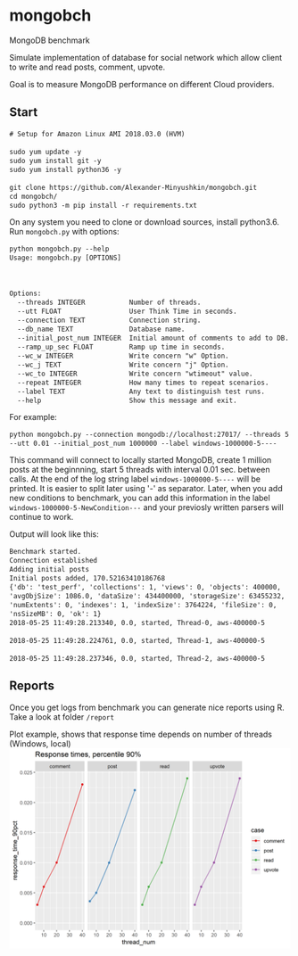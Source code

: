 # mongobch
MongoDB benchmark

Simulate implementation of database for social network which allow client to write and read posts, comment, upvote.

Goal is to measure MongoDB performance on different Cloud providers.

## Start

```
# Setup for Amazon Linux AMI 2018.03.0 (HVM)

sudo yum update -y
sudo yum install git -y
sudo yum install python36 -y

git clone https://github.com/Alexander-Minyushkin/mongobch.git
cd mongobch/
sudo python3 -m pip install -r requirements.txt
```

On any system you need to clone or download sources, install python3.6.
Run `mongobch.py` with options:

```
python mongobch.py --help
Usage: mongobch.py [OPTIONS]



Options:
  --threads INTEGER           Number of threads.
  --utt FLOAT                 User Think Time in seconds.
  --connection TEXT           Connection string.
  --db_name TEXT              Database name.
  --initial_post_num INTEGER  Initial amount of comments to add to DB.
  --ramp_up_sec FLOAT         Ramp up time in seconds.
  --wc_w INTEGER              Write concern "w" Option.
  --wc_j TEXT                 Write concern "j" Option.
  --wc_to INTEGER             Write concern "wtimeout" value.
  --repeat INTEGER            How many times to repeat scenarios.  
  --label TEXT                Any text to distinguish test runs.
  --help                      Show this message and exit.

```

For example:
```
python mongobch.py --connection mongodb://localhost:27017/ --threads 5 --utt 0.01 --initial_post_num 1000000 --label windows-1000000-5----
```
This command will connect to locally started MongoDB, create 1 million posts at the beginnning, start 5 threads with interval 0.01 sec. between calls.
At the end of the log string label `windows-1000000-5----` will be printed. It is easier to split later using '-' as separator. 
Later, when you add new conditions to benchmark, you can add this information in the label `windows-1000000-5-NewCondition---` and your previosly written parsers will continue to work.

Output will look like this:
```
Benchmark started.
Connection established
Adding initial posts 
Initial posts added, 170.52163410186768
{'db': 'test_perf', 'collections': 1, 'views': 0, 'objects': 400000, 'avgObjSize': 1086.0, 'dataSize': 434400000, 'storageSize': 63455232, 'numExtents': 0, 'indexes': 1, 'indexSize': 3764224, 'fileSize': 0, 'nsSizeMB': 0, 'ok': 1}
2018-05-25 11:49:28.213340, 0.0, started, Thread-0, aws-400000-5

2018-05-25 11:49:28.224761, 0.0, started, Thread-1, aws-400000-5

2018-05-25 11:49:28.237346, 0.0, started, Thread-2, aws-400000-5
```

## Reports
Once you get logs from benchmark you can generate nice reports using R. Take a look at folder `/report`

Plot example, shows that response time depends on number of threads (Windows, local)
![Response time](/report/resp_time.png)